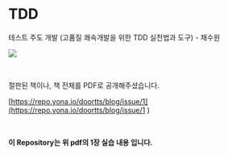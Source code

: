 # TDD

테스트 주도 개발 (고품질 쾌속개발을 위한 TDD 실천법과 도구) - 채수원 

![](http://www.hanbit.co.kr/data/books/B3818551654_l.jpg)

&nbsp;
&nbsp;

절판된 책이나, 책 전체를 PDF로 공개해주셨습니다.

[https://repo.yona.io/doortts/blog/issue/1](https://repo.yona.io/doortts/blog/issue/1 )

&nbsp;

**이 Repository는 위 pdf의 1장 실습 내용 입니다.**
